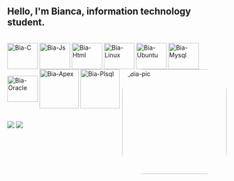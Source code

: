 ## Hello, I'm Bianca, information technology student.

<div style="display: inline_block"><br>
  <img align="center" alt="Bia-C" height="60" width="70" src="https://cdn.jsdelivr.net/gh/devicons/devicon/icons/c/c-original.svg">
  <img align="center" alt="Bia-Js" height="60" width="70" src="https://cdn.jsdelivr.net/gh/devicons/devicon/icons/javascript/javascript-original.svg">
  <img align="center" alt="Bia-Html" height="60" width="70" src="https://cdn.jsdelivr.net/gh/devicons/devicon/icons/html5/html5-original.svg">
  <img align="center" alt="Bia-Linux" height="60" width="70" src="https://cdn.jsdelivr.net/gh/devicons/devicon/icons/linux/linux-original.svg">
  <img align="center" alt="Bia-Ubuntu" height="60" width="70" src="https://cdn.jsdelivr.net/gh/devicons/devicon/icons/ubuntu/ubuntu-plain.svg">
  <img align="center" alt="Bia-Mysql" height="60" width="70" src="https://cdn.jsdelivr.net/gh/devicons/devicon/icons/mysql/mysql-original.svg">
  <img align="center" alt="Bia-Oracle" height="60" width="70" src="https://cdn.jsdelivr.net/gh/devicons/devicon/icons/oracle/oracle-original.svg">
  <img align="center" alt="Bia-Apex" height="90" width="90" src="https://img.icons8.com/plasticine/100/000000/oracle-application-express.png">
  <img align="center" alt="Bia-Plsql" height="90" width="90" src="https://img.icons8.com/plasticine/100/000000/oracle-pl-sql--v3.png">
  <img align="right" alt="Bia-pic" height="240" style="border-radius:50px;" src="https://pa1.narvii.com/6889/c019193a7b6eafc916f2eba70d0e87ad7d88cd60r1-411-454_hq.gif">
</div>
  
  ##
  
<div> 
 <a href="https://discordapp.com/users/bialeticia#4612/" target="_blank"><img src="https://img.shields.io/badge/Discord-7289DA?style=for-the-badge&logo=discord&logoColor=white"/></a> 
 <a href = "mailto:biancaleticia.moura@gmail.com"><img src="https://img.shields.io/badge/Gmail-D14836?style=for-the-badge&logo=gmail&logoColor=white"/></a>
</div>
